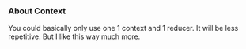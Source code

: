 ### About Context

You could basically only use one 1 context and 1 reducer. It will be less repetitive. But I
like this
way
much more. 